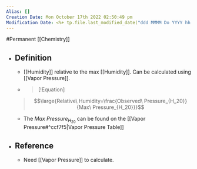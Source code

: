 ```yaml
---
Alias: []
Creation Date: Mon October 17th 2022 02:50:49 pm 
Modification Date: <%+ tp.file.last_modified_date("ddd MMMM Do YYYY hh:mm:ss a") %>
---
```

#Permanent [[Chemistry]]

- ## Definition
	- [[Humidity]] relative to the max [[Humidity]]. Can be calculated using [[Vapor Pressure]].
	- > [!Equation]
	> $$\large{Relative\ Humidity=\frac{Observed\ Pressure_{H_20}}{Max\ Pressure_{H_20}}}$$
	- The $Max\ Pressure_{H_20}$ can be found on the [[Vapor Pressure#^ccf7f5|Vapor Pressure Table]]
- ## Reference
	- Need [[Vapor Pressure]] to calculate.
